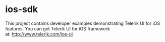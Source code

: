 ios-sdk
=======

This project contains developer examples demonstrating Telerik UI for iOS features. You can get Telerik UI for iOS framework at: http://www.telerik.com/ios-ui

